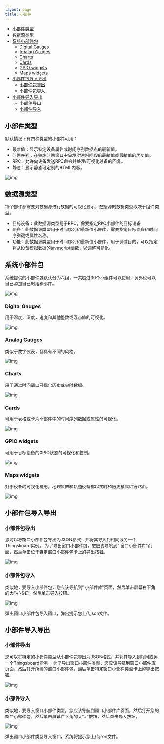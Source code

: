 ```yaml
---
layout: page
title: 小部件
---
```


- [小部件类型](#小部件类型)
- [数据源类型](#数据源类型)
- [系统小部件包](#系统小部件包)
	- [Digital Gauges](#digital-gauges)
	- [Analog Gauges](#analog-gauges)
	- [Charts](#charts)
	- [Cards](#cards)
	- [GPIO widgets](#gpio-widgets)
	- [Maps widgets](#maps-widgets)
- [小部件包导入导出](#小部件包导入导出)
	- [小部件包导出](#小部件包导出)
	- [小部件包导入](#小部件包导入)
- [小部件导入导出](#小部件导入导出)
	- [小部件导出](#小部件导出)
	- [小部件导入](#小部件导入) 

## 小部件类型

默认情况下有四种类型的小部件可用：

- 最新值：显示特定设备属性或时间序列数据点的最新值。
- 时间序列：在特定时间窗口中显示所选时间段的最新值或最新值的历史值。
- RPC：允许向设备发送RPC命令并处理/可视化设备的回复。
- 静态：显示静态可定制的HTML内容。

![img](https://raw.githubusercontent.com/haibaoiot/haibaoiot.github.io/master/images/ui-widget-12.png)

## 数据源类型

每个部件都需要对数据源进行数据的可视化显示，数据源的数据类型取决于组件类型。

- 目标设备：此数据源类型用于RPC，需要指定RPC小部件的目标设备
- 设备：此数据源类型用于时间序列和最新值小部件，需要指定目标设备和时间序列键或属性名称。
- 功能：此数据源类型用于时间序列和最新值小部件，用于调试目的，可以指定将从设备模拟数据的javascript函数，以调整可视化。

## 系统小部件包

系统提供的小部件包默认分为六组，一共超过30个小组件可以使用，另外也可以自己添加自己的组和部件。

![img](https://raw.githubusercontent.com/haibaoiot/haibaoiot.github.io/master/images/ui-widget-1.png)

### Digital Gauges

用于温度，湿度，速度和其他整数或浮点值的可视化。

![img](https://raw.githubusercontent.com/haibaoiot/haibaoiot.github.io/master/images/ui-widget-2.png)

### Analog Gauges

类似于数字仪表，但具有不同的风格。

![img](https://raw.githubusercontent.com/haibaoiot/haibaoiot.github.io/master/images/ui-widget-3.png)

### Charts

用于通过时间窗口可视化历史或实时数据。
 
![img](https://raw.githubusercontent.com/haibaoiot/haibaoiot.github.io/master/images/ui-widget-4.png)

### Cards

可用于表格或卡片小部件中的时间序列数据或属性的可视化。

![img](https://raw.githubusercontent.com/haibaoiot/haibaoiot.github.io/master/images/ui-widget-7.png)

### GPIO widgets

可用于目标设备的GPIO状态的可视化和控制。

![img](https://raw.githubusercontent.com/haibaoiot/haibaoiot.github.io/master/images/ui-widget-5.png)

### Maps widgets

对于设备的可视化有用，地理位置和轨道设备都以实时和历史模式进行路由。
 
![img](https://raw.githubusercontent.com/haibaoiot/haibaoiot.github.io/master/images/ui-widget-6.png)

## 小部件包导入导出

### 小部件包导出

您可以将窗口小部件包导出为JSON格式，并将其导入到相同或另一个Thingsboard实例。
为了导出窗口小部件包，您应该导航到“ 窗口小部件库”页面，然后单击位于特定窗口小部件包卡上的导出按钮。

![img](https://raw.githubusercontent.com/haibaoiot/haibaoiot.github.io/master/images/ui-widget-8.png)

### 小部件包导入

类似地，要导入小部件包，您应该导航到“ 小部件库”页面，然后单击屏幕右下角的大“+”按钮，然后单击导入按钮。

![img](https://raw.githubusercontent.com/haibaoiot/haibaoiot.github.io/master/images/ui-widget-10.png)

弹出窗口小部件包导入窗口，弹出提示您上传json文件。

## 小部件导入导出

### 小部件导出

您可以将特定的小部件类型从小部件包导出为JSON格式，并将其导入到相同或另一个Thingsboard实例。
为了导出窗口小部件类型，您应该导航到窗口小部件库页面，然后打开所需的窗口小部件包，最后单击特定窗口小部件类型卡上的导出按钮。

![img](https://raw.githubusercontent.com/haibaoiot/haibaoiot.github.io/master/images/ui-widget-9.png)

### 小部件导入
类似地，要导入窗口小部件类型，您应该导航到窗口小部件库页面，然后打开您的窗口小部件包，然后单击屏幕右下角的大“+”按钮，然后单击导入按钮。

![img](https://raw.githubusercontent.com/haibaoiot/haibaoiot.github.io/master/images/ui-widget-11.png)

弹出窗口小部件类型导入窗口，系统将提示您上传json文件。